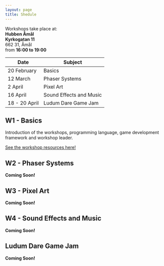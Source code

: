 ```yaml
---
layout: page
title: Shedule
---
```


<div class="panel panel-default">
  <div class="panel-body">
    Workshops take place at: <br>
    <div class="well">
        <b>Hubben Åmål</b> <br>
        <b>Kyrkogatan 11</b> <br>
        662 31, Åmål <br>
    </div>
    from <b>16:00 to 19:00</b>
  </div>
</div>


| Date          | Subject                 |
| ------------- | ----------------------- |
| 20 February   | Basics                  |
| 12 March      | Phaser Systems          |
| 2 April       | Pixel Art               |
| 16 April      | Sound Effects and Music |
| 18 - 20 April | Ludum Dare Game Jam     |

## W1 - Basics
Introduction of the workshops, programming language, game development framework and workshop leader. 

[See the workshop resources here!](workshops/w1/index.md)
## W2 - Phaser Systems
**Coming Soon!**
## W3 - Pixel Art
**Coming Soon!**
## W4 - Sound Effects and Music
**Coming Soon!**
## Ludum Dare Game Jam
**Coming Soon!**